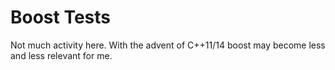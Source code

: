 # Boost Tests

Not much activity here. With the advent of C++11/14 boost may become less and less relevant for me. 
